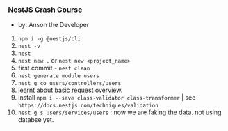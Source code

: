 ### NestJS Crash Course
- by: Anson the Developer

1. `npm i -g @nestjs/cli`
2. `nest -v`
3. `nest`
4. `nest new .` or `nest new <project_name>`
5. first commit  - `nest clean`
6. `nest generate module users`
7. `nest g co users/controllers/users`
8. learnt about basic request overview.
9. install `npm i --save class-validator class-transformer` | see `https://docs.nestjs.com/techniques/validation`
10. `nest g s users/services/users` : now we are faking the data. not using databse yet. 
